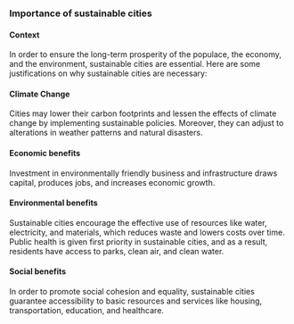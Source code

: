 ### Importance of sustainable cities <!-- Main Heading -->

#### Context

In order to ensure the long-term prosperity of the populace, the economy, and the environment, sustainable cities are essential. Here are some justifications on why sustainable cities are necessary:

<!--  May Add - In general, sustainable cities are essential to ensuring a higher standard of living for residents, safeguarding the environment, and building robust and resilient economies.
 -->

#### Climate Change <!-- Subheading -->

Cities may lower their carbon footprints and lessen the effects of climate change by implementing sustainable policies. Moreover, they can adjust to alterations in weather patterns and natural disasters.

#### Economic benefits <!-- Subheading -->

Investment in environmentally friendly business and infrastructure draws capital, produces jobs, and increases economic growth.

#### Environmental benefits <!-- Subheading -->

Sustainable cities encourage the effective use of resources like water, electricity, and materials, which reduces waste and lowers costs over time. Public health is given first priority in sustainable cities, and as a result, residents have access to parks, clean air, and clean water.

#### Social benefits <!-- Subheading -->

In order to promote social cohesion and equality, sustainable cities guarantee accessibility to basic resources and services like housing, transportation, education, and healthcare.
